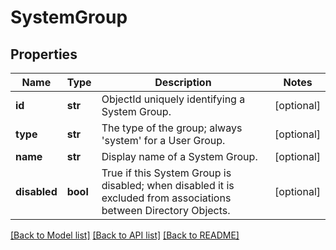 # SystemGroup

## Properties
Name | Type | Description | Notes
------------ | ------------- | ------------- | -------------
**id** | **str** | ObjectId uniquely identifying a System Group. | [optional] 
**type** | **str** | The type of the group; always &#39;system&#39; for a User Group. | [optional] 
**name** | **str** | Display name of a System Group. | [optional] 
**disabled** | **bool** | True if this System Group is disabled; when disabled it is excluded from associations between Directory Objects.  | [optional] 

[[Back to Model list]](../README.md#documentation-for-models) [[Back to API list]](../README.md#documentation-for-api-endpoints) [[Back to README]](../README.md)


